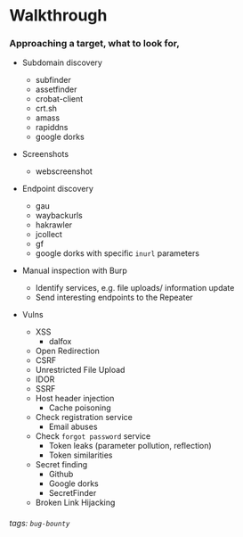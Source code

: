 # Walkthrough

### Approaching a target, what to look for,

* Subdomain discovery
	* subfinder
	* assetfinder
	* crobat-client
	* crt.sh
	* amass
	* rapiddns
	* google dorks

* Screenshots
	* webscreenshot

* Endpoint discovery
	* gau
	* waybackurls
	* hakrawler
	* jcollect
	* gf
	* google dorks with specific `inurl` parameters

* Manual inspection with Burp 
	* Identify services, e.g. file uploads/ information update
	* Send interesting endpoints to the Repeater

* Vulns
	* XSS
		* dalfox
	* Open Redirection
	* CSRF
	* Unrestricted File Upload
	* IDOR
	* SSRF
	* Host header injection
		* Cache poisoning
	* Check registration service
		* Email abuses
	* Check `forgot password` service
		* Token leaks (parameter pollution, reflection)
		* Token similarities
	* Secret finding
		* Github
		* Google dorks
		* SecretFinder
	* Broken Link Hijacking

###### tags: `bug-bounty`
